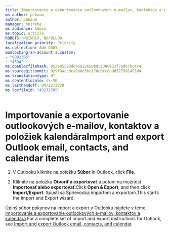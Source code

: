 ```yaml
---
title: Importovanie a exportovanie outlookových e-mailov, kontaktov a položiek kalendára
ms.author: pebaum
author: pebaum
manager: mnirkhe
ms.audience: Admin
ms.topic: article
ROBOTS: NOINDEX, NOFOLLOW
localization_priority: Priority
ms.collection: Adm_O365
munlocking-an-account s.custom:
- "9002365"
- "4594"
ms.openlocfilehash: 853a85593d6a5a12690bd51388e31f7adb7bc4c4
ms.sourcegitcommit: 929f8accdca2b8e5be170e0fc8edd527581453d4
ms.translationtype: HT
ms.contentlocale: sk-SK
ms.lasthandoff: 04/12/2020
ms.locfileid: "43232785"
---
```

# <a name="import-and-export-outlook-email-contacts-and-calendar-items"></a><span data-ttu-id="5fe37-102">Importovanie a exportovanie outlookových e-mailov, kontaktov a položiek kalendára</span><span class="sxs-lookup"><span data-stu-id="5fe37-102">Import and export Outlook email, contacts, and calendar items</span></span>

1. <span data-ttu-id="5fe37-103">V Outlooku kliknite na položku **Súbor**.</span><span class="sxs-lookup"><span data-stu-id="5fe37-103">In Outlook, click **File**.</span></span>

2. <span data-ttu-id="5fe37-104">Kliknite na položku **Otvoriť a exportovať** a potom na možnosť **Importovať alebo exportovať**.</span><span class="sxs-lookup"><span data-stu-id="5fe37-104">Click **Open & Export**, and then click **Import/Export**.</span></span> <span data-ttu-id="5fe37-105">Spustí sa Sprievodca importom a exportom.</span><span class="sxs-lookup"><span data-stu-id="5fe37-105">This starts the Import and Export wizard.</span></span>

<span data-ttu-id="5fe37-106">Úplný súbor pokynov na import a export v Outlooku nájdete v téme [Importovanie a exportovanie outlookových e-mailov, kontaktov a kalendára](https://support.office.com/article/import-and-export-outlook-email-contacts-and-calendar-92577192-3881-4502-b79d-c3bbada6c8ef).</span><span class="sxs-lookup"><span data-stu-id="5fe37-106">For a complete set of import and export instructions for Outlook, see [Import and export Outlook email, contacts, and calendar](https://support.office.com/article/import-and-export-outlook-email-contacts-and-calendar-92577192-3881-4502-b79d-c3bbada6c8ef).</span></span>
